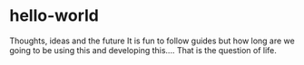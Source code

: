 # hello-world
Thoughts, ideas and the future
It is fun to follow guides but how long are we going to be using this and developing this.... That is the question of life.
